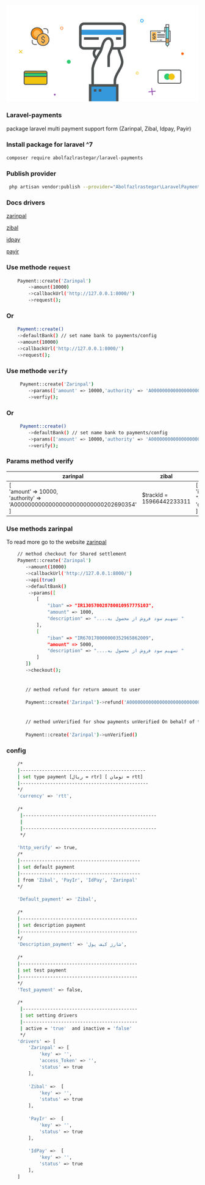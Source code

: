 ![alt text](https://github.com/abolfazlrastegar/laravel-payments/blob/main/laravel-payment.png?raw=true)

[//]: # (<p align="center">)

[//]: # (<a href="https://packagist.org/packages/abolfazlrastegar/laravel-payments"><img src="https://img.shields.io/packagist/dt/abolfazlrastegar/laravel-payments" alt="Total Downloads"></a>)

[//]: # (<a href="https://packagist.org/packages/laravel/framework"><img src="https://img.shields.io/packagist/v/laravel/framework" alt="Latest Stable Version"></a>)

[//]: # (<a href="https://packagist.org/packages/laravel/framework"><img src="https://img.shields.io/packagist/l/laravel/framework" alt="License"></a>)

[//]: # (</p>)
### Laravel-payments
package laravel multi payment support form  (Zarinpal, Zibal, Idpay, Payir)

### Install package for laravel ^7
```bash
composer require abolfazlrastegar/laravel-payments
```
### Publish provider
```bash
 php artisan vendor:publish --provider="Abolfazlrastegar\LaravelPayments\Providers\PaymentServiceProvider" --force
```
### Docs drivers

<a href="https://docs.zarinpal.com/paymentGateway/guide/#%D8%A7%D8%B1%D8%B3%D8%A7%D9%84-%D8%A7%D8%B7%D9%84%D8%A7%D8%B9%D8%A7%D8%AA">zarinpal</a>

<a href="https://docs.zibal.ir/IPG/API">zibal</a>

<a href="https://idpay.ir/web-service/v1.1/#8614460e98">idpay</a>

<a href="https://docs.pay.ir/gateway/">payir</a>


### Use methode `request`
```bash
    Payment::create('Zarinpal')
        ->amount(10000)
        ->callbackUrl('http://127.0.0.1:8000/')
        ->request();
```
### Or
```bash
    Payment::create()
    ->defaultBank() // set name bank to payments/config
    ->amount(10000)
    ->callbackUrl('http://127.0.0.1:8000/')
    ->request();
```
### Use methode `verify`
```bash
     Payment::create('Zarinpal')
        ->params(['amount' => 10000,'authority' => 'A00000000000000000000000000202690354'])
        ->verfiy();
```
### Or 
```bash
     Payment::create()
        ->defaultBank() // set name bank to payments/config
        ->params(['amount' => 10000,'authority' => 'A00000000000000000000000000202690354']) 
        ->verify();
```
### Params method verify
| zarinpal | zibal | idpay     | payir |                                
|----------|-------|-----------|-------|
 |   [<br/>'amount' => 10000,<br/> 'authority' => 'A00000000000000000000000000202690354'<br/>]| $trackId = 15966442233311 |[<br/>'id' => "d2e353189823079e1e4181772cff5292",<br/>'order_id' => '101'<br/>] |    $token = "توکن پرداخت"   |

### Use methods zarinpal 
To read more go to the website <a href="https://docs.zarinpal.com/paymentGateway/setshare.html">zarinpal</a>
```bash
    // method checkout for Shared settlement
    Payment::create('Zarinpal')
       ->amount(10000)
       ->callbackUrl('http://127.0.0.1:8000/')
       ->api(true)
       ->defaultBank()
        ->params([
           [
               "iban" => "IR130570028780010957775103",
               "amount" => 1000,
               "description" => "....تسهیم سود فروش از محصول به "
           ],
           [
               "iban" => "IR670170000000352965862009",
               "amount" => 5000,
               "description" => "....تسهیم سود فروش از محصول به "
           ]
       ])
       ->checkout();
       
       
       // method refund for return amount to user
       
       Payment::create('Zarinpal')->refund('A00000000000000000000000000243676791')
       
       
       // method unVerified for show payments unVerified On behalf of the user
       
       Payment::create('Zarinpal')->unVerified()
```
### config 
```bash
    /*
    |----------------------------------------------
    | set type payment [ریال = rtr] [ تومان = rtt]
    |-----------------------------------------------
    */
    'currency' => 'rtt',

    /*
     |-------------------------------------------------
     | 
     |-------------------------------------------------
     */

    'http_verify' => true,
    /*
    |--------------------------------------------
    | set default payment
    |--------------------------------------------
    | from 'Zibal', 'PayIr', 'IdPay', 'Zarinpal'
    */

    'Default_payment' => 'Zibal',

    /*
    |-------------------------------------------
    | set description payment
    |-------------------------------------------
    */
    'Description_payment' => 'شارژ کیف پول',

    /*
    |-------------------------------------------
    | set test payment 
    |-------------------------------------------
    */
    'Test_payment' => false,

    /*
     |------------------------------------------
     | set setting drivers
     |------------------------------------------
     | active = 'true'  and inactive = 'false'
     */
    'drivers' => [
        'Zarinpal' => [
            'key' => '',
            'access_Token' => '',
            'status' => true
        ],

        'Zibal' =>  [
            'key' => '',
            'status' => true
        ],

        'PayIr' =>  [
            'key' => '',
            'status' => true
        ],

        'IdPay' =>  [
            'key' => '',
            'status' => true
        ],
    ]
```
